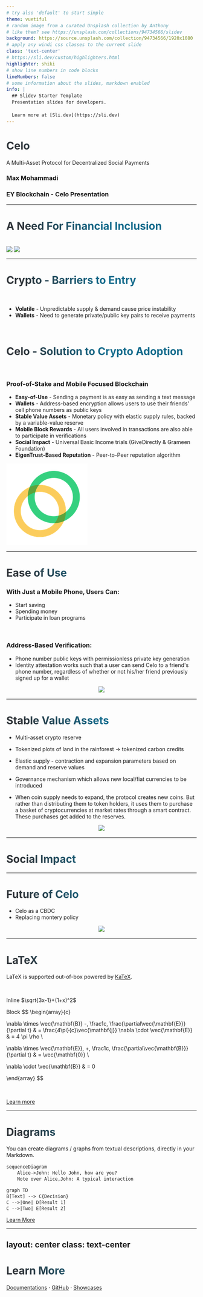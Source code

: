```yaml
---
# try also 'default' to start simple
theme: vuetiful
# random image from a curated Unsplash collection by Anthony
# like them? see https://unsplash.com/collections/94734566/slidev
background: https://source.unsplash.com/collection/94734566/1920x1080
# apply any windi css classes to the current slide
class: 'text-center'
# https://sli.dev/custom/highlighters.html
highlighter: shiki
# show line numbers in code blocks
lineNumbers: false
# some information about the slides, markdown enabled
info: |
  ## Slidev Starter Template
  Presentation slides for developers.

  Learn more at [Sli.dev](https://sli.dev)
---
```



# Celo
A Multi-Asset Protocol for Decentralized Social Payments

### Max Mohammadi
### EY Blockchain - Celo Presentation

---

<div grid="~ cols-2 gap-2" m="-t-2">

# A Need For Financial Inclusion

<br/>

<img border="rounded" src="stat.png">

<img border="rounded" src="stat2.png">

</div>

---

# Crypto - Barriers to Entry

<br/>

- **Volatile** - Unpredictable supply & demand cause price instability 
- **Wallets** - Need to generate private/public key pairs to receive payments

<br/>

# Celo - Solution to Crypto Adoption

<br/>

### Proof-of-Stake and Mobile Focused Blockchain

- **Easy-of-Use** - Sending a payment is as easy as sending a text message
- **Wallets** - Address-based encryption allows users to use their friends' cell phone numbers as public keys
- **Stable Value Assets** - Monetary policy with elastic supply rules, backed by a variable-value reserve
- **Mobile Block Rewards** - All users involved in transactions are also able to participate in verifications
- **Social Impact** - Universal Basic Income trials (GiveDirectly & Grameen Foundation)
- **EigenTrust-Based Reputation** - Peer-to-Peer reputation algorithm


<div class="w-60 relative -mt-30">
  <div class="relative w-60 h-60">
    <img
      v-motion
      :initial="{ x: -1000, y: -1000, scale: 2.0, rotate: -50 }"
      :enter="final"
      class="absolute -top-75 left-160 right-10 -bottom-50"
      src="celo-org.png"
    />

  </div>

  <div 
    class="text-5xl absolute top-14 left-40 text-[#2B90B6] -z-1"
    v-motion
    :initial="{ x: -80, opacity: 0}"
    :enter="{ x: 0, opacity: 1, transition: { delay: 2000, duration: 1000 } }">
  </div>
</div>


<style>
h1 {
  background-color: #2E3338;
  background-image: linear-gradient(45deg, #2E3338 10%, #146b8c 50%);
  background-size: 100%;
  -webkit-background-clip: text;
  -moz-background-clip: text;
  -webkit-text-fill-color: transparent; 
  -moz-text-fill-color: transparent;
}
</style>

---

# Ease of Use

<div grid="~ cols-2 gap-2" m="-t-2">

### With Just a Mobile Phone, Users Can:
  * Start saving
  * Spending money
  * Participate in loan programs

</div>

<div grid="~ cols-1 gap-2" m="-t-2">

<br/>

### Address-Based Verification:
  * Phone number public keys with permissionless private key generation
  * Identity attestation works such that a user can send Celo to a friend's phone number, regardless of whether or not his/her friend previously signed up for a wallet


<div class="relative mt-1" align="center">
  <div class="relative w-110 h-110">
    <img
      src="phone.png" border="rounded"
    />

  </div>
</div>


</div>


---

# Stable Value Assets


<div grid="~ cols-2 gap-2" m="-t-2">

* Multi-asset crypto reserve
* Tokenized plots of land in the rainforest -> tokenized carbon credits
* Elastic supply - contraction and expansion parameters based on demand and reserve values
* Governance mechanism which allows new local/fiat currencies to be introduced

* When coin supply needs to expand, the protocol creates new coins. But rather than distributing them to token holders, it uses them to purchase a basket of cryptocurrencies at market rates through a smart contract. These purchases get added to the reserves.


<div class="relative mt-10" align="center">
  <div class="relative w-110 h-110">
    <img
      src="stability.png" border="rounded"
    />

  </div>
</div>
</div>



<!-- * While a single stable coin would be useful for several purposes (for example in cryptoasset trading and internet commerce), a more robust ecosystem would involve a family of local, regional, and utility stable value coins. The benefits of such a monetary ecology has been discussed broadly, for example in, but here we focus on one: a stable currency is only meaningful if it is stable vis-a-vis the price of goods and services that are purchased using that currency. Using a global currency for local transactions would introduce price volatility in regions where regional consumer price dynamics vary from the global consumer price dynamics
 -->


---

# Social Impact

<div grid="~ cols-2 gap-4">
  


</div>

---

# Future of Celo

* Celo as a CBDC
* Replacing montery policy

<div class="relative mt-1" align="center">
  <div class="relative w-110 h-110">
    <img
      src="future.png" border="rounded"
    />

  </div>
</div>

---

# LaTeX

LaTeX is supported out-of-box powered by [KaTeX](https://katex.org/).

<br>

Inline $\sqrt{3x-1}+(1+x)^2$

Block
$$
\begin{array}{c}

\nabla \times \vec{\mathbf{B}} -\, \frac1c\, \frac{\partial\vec{\mathbf{E}}}{\partial t} &
= \frac{4\pi}{c}\vec{\mathbf{j}}    \nabla \cdot \vec{\mathbf{E}} & = 4 \pi \rho \\

\nabla \times \vec{\mathbf{E}}\, +\, \frac1c\, \frac{\partial\vec{\mathbf{B}}}{\partial t} & = \vec{\mathbf{0}} \\

\nabla \cdot \vec{\mathbf{B}} & = 0

\end{array}
$$

<br>

[Learn more](https://sli.dev/guide/syntax#latex)

---

# Diagrams

You can create diagrams / graphs from textual descriptions, directly in your Markdown.

<div class="grid grid-cols-2 gap-10 pt-4 -mb-6">

```mermaid {scale: 0.9}
sequenceDiagram
    Alice->John: Hello John, how are you?
    Note over Alice,John: A typical interaction
```

```mermaid {theme: 'neutral', scale: 0.8}
graph TD
B[Text] --> C{Decision}
C -->|One| D[Result 1]
C -->|Two| E[Result 2]
```

</div>

[Learn More](https://sli.dev/guide/syntax.html#diagrams)


---
layout: center
class: text-center
---

# Learn More

[Documentations](https://sli.dev) · [GitHub](https://github.com/slidevjs/slidev) · [Showcases](https://sli.dev/showcases.html)

<!-- These are my notes on youtube videos:

- Celo is making it really easy to use stablecoins
- TVL = total value locked
- Korean yuan is the next best stablecoin for celo
- Best thing about celo is that they can add different assets to their reserve basket, such as nature backed assets, crypto, etc. It's now feasible to put tokenized carbon offset credits as well as tokenized land in the amazon rain forest. Most people in the future will want to choose to use a stablecoin that they know is good for the environment.

- Markus Franke youtube video series on stablecoins
- continue watching stablecoin videos
- break slides up into: 
  - ODIS for identity
  - stables for payments
  - social impact and community
  - mobile phone friendly
 -->